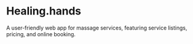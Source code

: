 # Healing.hands
A user-friendly web app for massage services, featuring service listings, pricing, and online booking.
